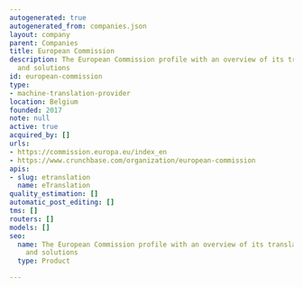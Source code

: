 ```yaml
---
autogenerated: true
autogenerated_from: companies.json
layout: company
parent: Companies
title: European Commission
description: The European Commission profile with an overview of its translation technologies
  and solutions
id: european-commission
type:
- machine-translation-provider
location: Belgium
founded: 2017
note: null
active: true
acquired_by: []
urls:
- https://commission.europa.eu/index_en
- https://www.crunchbase.com/organization/european-commission
apis:
- slug: etranslation
  name: eTranslation
quality_estimation: []
automatic_post_editing: []
tms: []
routers: []
models: []
seo:
  name: The European Commission profile with an overview of its translation technologies
    and solutions
  type: Product

---
```


